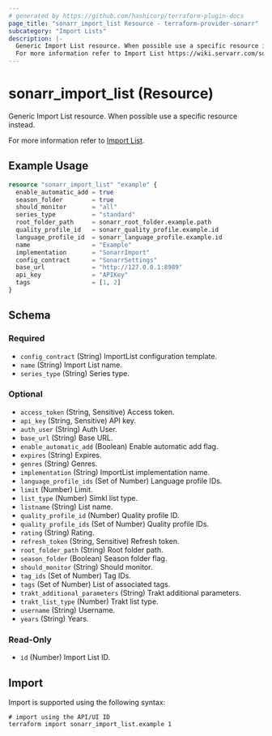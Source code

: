 ```yaml
---
# generated by https://github.com/hashicorp/terraform-plugin-docs
page_title: "sonarr_import_list Resource - terraform-provider-sonarr"
subcategory: "Import Lists"
description: |-
  Generic Import List resource. When possible use a specific resource instead.
  For more information refer to Import List https://wiki.servarr.com/sonarr/settings#import-lists.
---
```


# sonarr_import_list (Resource)

<!-- subcategory:Import Lists -->Generic Import List resource. When possible use a specific resource instead.
For more information refer to [Import List](https://wiki.servarr.com/sonarr/settings#import-lists).

## Example Usage

```terraform
resource "sonarr_import_list" "example" {
  enable_automatic_add = true
  season_folder        = true
  should_monitor       = "all"
  series_type          = "standard"
  root_folder_path     = sonarr_root_folder.example.path
  quality_profile_id   = sonarr_quality_profile.example.id
  language_profile_id  = sonarr_language_profile.example.id
  name                 = "Example"
  implementation       = "SonarrImport"
  config_contract      = "SonarrSettings"
  base_url             = "http://127.0.0.1:8989"
  api_key              = "APIKey"
  tags                 = [1, 2]
}
```

<!-- schema generated by tfplugindocs -->
## Schema

### Required

- `config_contract` (String) ImportList configuration template.
- `name` (String) Import List name.
- `series_type` (String) Series type.

### Optional

- `access_token` (String, Sensitive) Access token.
- `api_key` (String, Sensitive) API key.
- `auth_user` (String) Auth User.
- `base_url` (String) Base URL.
- `enable_automatic_add` (Boolean) Enable automatic add flag.
- `expires` (String) Expires.
- `genres` (String) Genres.
- `implementation` (String) ImportList implementation name.
- `language_profile_ids` (Set of Number) Language profile IDs.
- `limit` (Number) Limit.
- `list_type` (Number) Simkl list type.
- `listname` (String) List name.
- `quality_profile_id` (Number) Quality profile ID.
- `quality_profile_ids` (Set of Number) Quality profile IDs.
- `rating` (String) Rating.
- `refresh_token` (String, Sensitive) Refresh token.
- `root_folder_path` (String) Root folder path.
- `season_folder` (Boolean) Season folder flag.
- `should_monitor` (String) Should monitor.
- `tag_ids` (Set of Number) Tag IDs.
- `tags` (Set of Number) List of associated tags.
- `trakt_additional_parameters` (String) Trakt additional parameters.
- `trakt_list_type` (Number) Trakt list type.
- `username` (String) Username.
- `years` (String) Years.

### Read-Only

- `id` (Number) Import List ID.

## Import

Import is supported using the following syntax:

```shell
# import using the API/UI ID
terraform import sonarr_import_list.example 1
```
